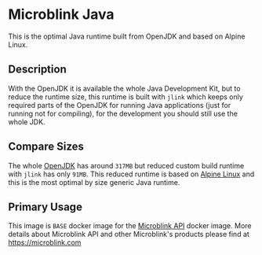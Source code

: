 # Microblink Java

This is the optimal Java runtime built from OpenJDK and based on Alpine Linux.  

## Description

With the OpenJDK it is available the whole Java Development Kit, but to reduce the runtime size, this runtime is built with `jlink` which keeps only required parts of the OpenJDK for running Java applications (just for running not for compiling), for the development you should still use the whole JDK. 

## Compare Sizes

The whole [OpenJDK](https://jdk.java.net) has around `317MB` but reduced custom build runtime with `jlink` has only `91MB`. This reduced runtime is based on [Alpine Linux](https://hub.docker.com/_/alpine) and this is the most optimal by size generic Java runtime. 

## Primary Usage

This image is `BASE` docker image for the [Microblink API](https://hub.docker.com/r/microblink/api) docker image. More details about Microblink API and other Microblink's products please find at https://microblink.com